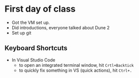 # First day of class

- Got the VM set up.
- Did introductions, everyone talked about Dune 2
- Set up git

## Keyboard Shortcuts

- In Visual Studio Code
    - to open an integrated terminal window, hit `Crtl+Backtick`
    - to quickly fix something in VS (quick actions), hit `Ctrl+.`
    